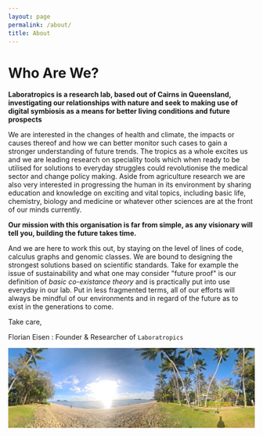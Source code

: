 ```yaml
---
layout: page
permalink: /about/
title: About
---
```


# Who Are We?
**Laboratropics is a research lab, based out of Cairns in Queensland, investigating our relationships with nature and seek to making use of digital symbiosis as a means for better living conditions and future prospects**

We are interested in the changes of health and climate, the impacts or causes thereof and how we can better monitor such cases to gain a stronger understanding of future trends. The tropics as a whole excites us and we are leading research on speciality tools which when ready to be utilised for solutions to everyday struggles could revolutionise the medical sector and change policy making. Aside from agriculture research we are also very interested in progressing the human in its environment by sharing education and knowledge on exciting and vital topics, including basic life, chemistry, biology and medicine or whatever other sciences are at the front of our minds currently.

**Our mission with this organisation is far from simple, as any visionary will tell you, building the future takes time.**

And we are here to work this out, by staying on the level of lines of code, calculus graphs and genomic classes. We are bound to designing the strongest solutions based on scientific standards. Take for example the issue of sustainability and what one may consider "future proof" is our definition of _basic co-existance theory_ and is practically put into use everyday in our lab. Put in less fragmented terms, all of our efforts will always be mindful of our environments and in regard of the future as to exist in the generations to come.

Take care,

Florian Eisen : Founder & Researcher of `Laboratropics`

![bg](/assets/img/pcPano.jpg)
